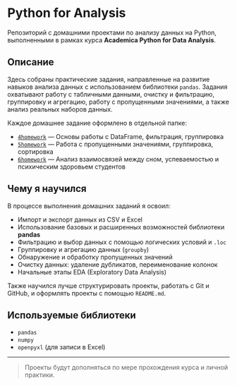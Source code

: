 # Python for Analysis

Репозиторий с домашними проектами по анализу данных на Python, выполненными в рамках курса **Academica Python for Data Analysis**.

## Описание

Здесь собраны практические задания, направленные на развитие навыков анализа данных с использованием библиотеки `pandas`. Задания охватывают работу с табличными данными, очистку и фильтрацию, группировку и агрегацию, работу с пропущенными значениями, а также анализ реальных наборов данных.

Каждое домашнее задание оформлено в отдельной папке:
- [`4homework`](./4homework) — Основы работы с DataFrame, фильтрация, группировка
- [`5homework`](./5homework) — Работа с пропущенными значениями, группировка, сортировка
- [`6homework`](./6homework) — Анализ взаимосвязей между сном, успеваемостью и психическим здоровьем студентов

## Чему я научился

В процессе выполнения домашних заданий я освоил:

- Импорт и экспорт данных из CSV и Excel
- Использование базовых и расширенных возможностей библиотеки **pandas**
- Фильтрацию и выбор данных с помощью логических условий и `.loc`
- Группировку и агрегацию данных (`groupby`)
- Обнаружение и обработку пропущенных значений
- Очистку данных: удаление дубликатов, переименование колонок
- Начальные этапы EDA (Exploratory Data Analysis)

Также научился лучше структурировать проекты, работать с Git и GitHub, и оформлять проекты с помощью `README.md`.

## Используемые библиотеки

- `pandas`
- `numpy`
- `openpyxl` (для записи в Excel)

---

> Проекты будут дополняться по мере прохождения курса и личной практики.

